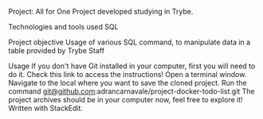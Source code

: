 Project: All for One
Project developed studying in Trybe.

Technologies and tools used
SQL

Project objective
Usage of various SQL command, to manipulate data in a table provided by Trybe Staff

Usage
If you don't have Git installed in your computer, first you will need to do it. Check this link to access the instructions!
Open a terminal window.
Navigate to the local where you want to save the cloned project.
Run the command git@github.com:adrancarnavale/project-docker-todo-list.git
The project archives should be in your computer now, feel free to explore it!
Written with StackEdit.
